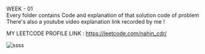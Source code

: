 WEEK - 01 <br>
Every folder contains Code and explanation of that solution code of problem <br>
There's also a youtube video explanation link recorded by me ! <br>

MY LEETCODE PROFILE LINK : https://leetcode.com/nahin_cdr/

![ssss](https://user-images.githubusercontent.com/45636041/160425982-39119c00-9a7b-4a65-af89-2428edd0c757.PNG)
